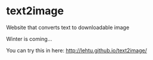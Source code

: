 # text2image
Website that converts text to downloadable image

Winter is coming...

You can try this in here: http://lehtu.github.io/text2image/
